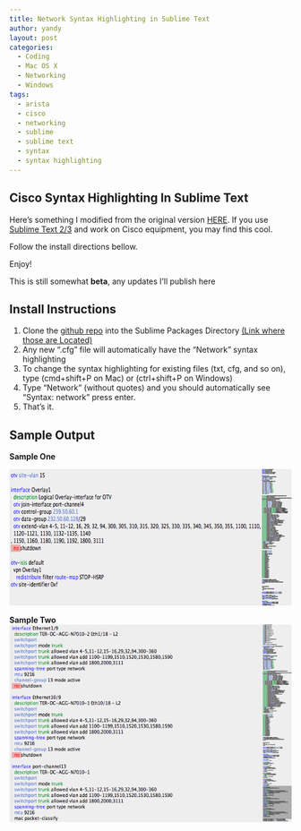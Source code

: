 ```yaml
---
title: Network Syntax Highlighting in Sublime Text
author: yandy
layout: post
categories:
  - Coding
  - Mac OS X
  - Networking
  - Windows
tags:
  - arista
  - cisco
  - networking
  - sublime
  - sublime text
  - syntax
  - syntax highlighting
---
```

## Cisco Syntax Highlighting In Sublime Text

Here’s something I modified from the original version <a href="https://github.com/tunnelsup/sublime-cisco-syntax" target="blank">HERE</a>. If you use <a href="http://www.sublimetext.com/2" target="blank">Sublime Text 2/3</a> and work on Cisco equipment, you may find this cool.

Follow the install directions bellow.

Enjoy!

This is still somewhat **beta**, any updates I’ll publish here

## Install Instructions

1. Clone the <a href="https://github.com/IPyandy/sublNetworkSyntax" target="_blank">github repo</a> into the Sublime Packages Directory <a href="http://sublimetext.info/docs/en/basic_concepts.html" target="_blank">(Link where those are Located)</a>
2. Any  new “.cfg” file will automatically have the “Network” syntax highlighting
3. To change the syntax highlighting for existing files (txt, cfg, and so on), type (cmd+shift+P on Mac) or (ctrl+shift+P on Windows)
4. Type “Network” (without quotes) and you should automatically see “Syntax: network” press enter.
5. That’s it.

## Sample Output

**Sample One**

[<img id="img1" title="Sample One" alt="Sample One" src="images/subsample1.png" width="637" height="244" />][4]

**Sample Two** 
[ <img id="img2" title="Sample Two" alt="Sample Two" src="images/subsample2.png" />][5]

 [1]: http://www.sublimetext.com/3
 [2]: https://dl.dropboxusercontent.com/u/2247071/Shared/SublimeCisco.zip
 [3]: http://sublimetext.info/docs/en/basic_concepts.html
 [4]: http://ipyandy.net/wordpress/images/subsample1.png
 [5]: http://iptier.net/wordpress/images/subsample2.png